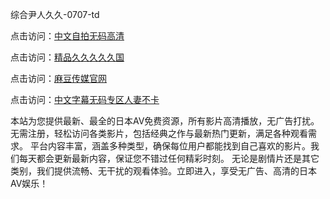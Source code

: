 
综合尹人久久-0707-td


点击访问：<a href="https://vassv.pages.dev/">中文自拍无码高清</a>

点击访问：<a href="https://gda-c7m.pages.dev/">精品久久久久久国</a>

点击访问：<a href="https://tfda.pages.dev/">麻豆传媒官网</a>

点击访问：<a href="https://rtj-3zo.pages.dev/">中文字幕无码专区人妻不卡</a>


本站为您提供最新、最全的日本AV免费资源，所有影片高清播放，无广告打扰。无需注册，轻松访问各类影片，包括经典之作与最新热门更新，满足各种观看需求。
平台内容丰富，涵盖多种类型，确保每位用户都能找到自己喜欢的影片。我们每天都会更新最新内容，保证您不错过任何精彩时刻。
无论是剧情片还是其它类别，我们提供流畅、无干扰的观看体验。立即进入，享受无广告、高清的日本AV娱乐！

<span style="display:none;">[Canonical link](https://github.com/nhanha20250707/nhanha11 ）</span>
